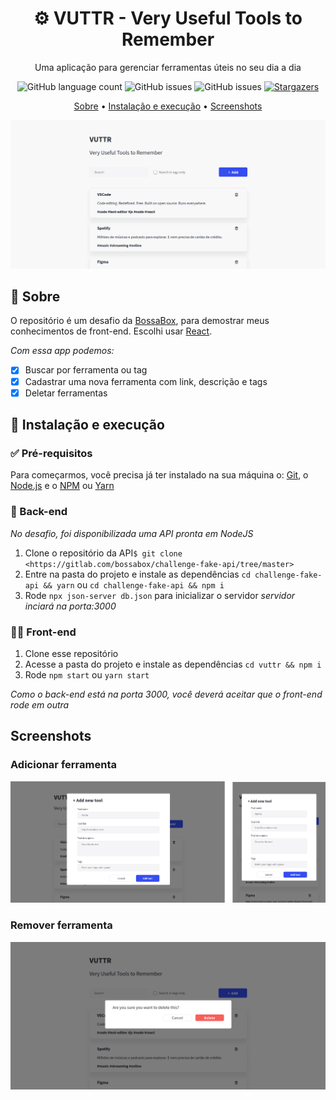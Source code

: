 <h1 align="center">⚙️ VUTTR - Very Useful Tools to Remember</h1>
<p align="center">Uma aplicação para gerenciar ferramentas úteis no seu dia a dia</p>

<p align="center">
  <img alt="GitHub language count" src="https://img.shields.io/github/languages/count/Pedrofiigueiredo/vuttr?color=ea691a&style=flat-square">
  <img alt="GitHub issues" src="https://img.shields.io/badge/author-Pedro%20Figueiredo-green?color=ea691a&style=flat-square">
  <img alt="GitHub issues" src="https://img.shields.io/github/license/Pedrofiigueiredo/vuttr?color=ea691a&style=flat-square">
  
  <a href="https://github.com/Rocketseat/live-graphql/stargazers">
    <img alt="Stargazers" src="https://img.shields.io/github/stars/Pedrofiigueiredo/vuttr?style=social">
  </a>
</p>

<p align="center">
 <a href="#sobre">Sobre</a> •
 <a href="#instalação-e-execução">Instalação e execução</a> •
 <a href="#screenshots">Screenshots</a>
</p>

![SignUp Mobile](screenshot/App.png)

## 📖 Sobre

O repositório é um desafio da [BossaBox](https://bossabox.com/para-profissionais), para demostrar meus conhecimentos de front-end.
Escolhi usar [React](https://pt-br.reactjs.org/).

*Com essa app podemos:*
- [x] Buscar por ferramenta ou tag
- [x] Cadastrar uma nova ferramenta com link, descrição e tags
- [x] Deletar ferramentas

## 💽 Instalação e execução

### ✅ Pré-requisitos

Para começarmos, você precisa já ter instalado na sua máquina o:
[Git](https://git-scm.com), o [Node.js](https://nodejs.org/en/) e o [NPM](https://www.npmjs.com/) ou [Yarn](https://yarnpkg.com/)

### 🎲 Back-end

*No desafio, foi disponibilizada uma API pronta em NodeJS*

  1. Clone o repositório da API```$ git clone <https://gitlab.com/bossabox/challenge-fake-api/tree/master>```
  2. Entre na pasta do projeto e instale as dependências ```cd challenge-fake-api && yarn``` ou ```cd challenge-fake-api && npm i```
  3. Rode ```npx json-server db.json``` para inicializar o servidor
  *servidor inciará na porta:3000*
  
### 👨‍💻 Front-end

  1. Clone esse repositório
  2. Acesse a pasta do projeto e instale as dependências ```cd vuttr && npm i```
  3. Rode ```npm start``` ou ```yarn start```
  
  *Como o back-end está na porta 3000, você deverá aceitar que o front-end rode em outra*
  
## Screenshots

### Adicionar ferramenta

![AddNew](screenshot/AddNew.png)

### Remover ferramenta
![Remove](screenshot/Remove.png)

